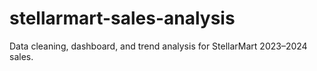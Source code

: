 # stellarmart-sales-analysis
Data cleaning, dashboard, and trend analysis for StellarMart 2023–2024 sales.
